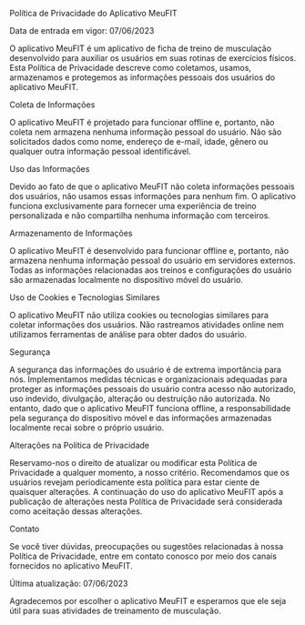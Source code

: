 Política de Privacidade do Aplicativo MeuFIT

Data de entrada em vigor: 07/06/2023

O aplicativo MeuFIT é um aplicativo de ficha de treino de musculação desenvolvido para auxiliar os usuários em suas rotinas de exercícios físicos. Esta Política de Privacidade descreve como coletamos, usamos, armazenamos e protegemos as informações pessoais dos usuários do aplicativo MeuFIT.

Coleta de Informações

O aplicativo MeuFIT é projetado para funcionar offline e, portanto, não coleta nem armazena nenhuma informação pessoal do usuário. Não são solicitados dados como nome, endereço de e-mail, idade, gênero ou qualquer outra informação pessoal identificável.

Uso das Informações

Devido ao fato de que o aplicativo MeuFIT não coleta informações pessoais dos usuários, não usamos essas informações para nenhum fim. O aplicativo funciona exclusivamente para fornecer uma experiência de treino personalizada e não compartilha nenhuma informação com terceiros.

Armazenamento de Informações

O aplicativo MeuFIT é desenvolvido para funcionar offline e, portanto, não armazena nenhuma informação pessoal do usuário em servidores externos. Todas as informações relacionadas aos treinos e configurações do usuário são armazenadas localmente no dispositivo móvel do usuário.

Uso de Cookies e Tecnologias Similares

O aplicativo MeuFIT não utiliza cookies ou tecnologias similares para coletar informações dos usuários. Não rastreamos atividades online nem utilizamos ferramentas de análise para obter dados do usuário.

Segurança

A segurança das informações do usuário é de extrema importância para nós. Implementamos medidas técnicas e organizacionais adequadas para proteger as informações pessoais do usuário contra acesso não autorizado, uso indevido, divulgação, alteração ou destruição não autorizada. No entanto, dado que o aplicativo MeuFIT funciona offline, a responsabilidade pela segurança do dispositivo móvel e das informações armazenadas localmente recai sobre o próprio usuário.

Alterações na Política de Privacidade

Reservamo-nos o direito de atualizar ou modificar esta Política de Privacidade a qualquer momento, a nosso critério. Recomendamos que os usuários revejam periodicamente esta política para estar ciente de quaisquer alterações. A continuação do uso do aplicativo MeuFIT após a publicação de alterações nesta Política de Privacidade será considerada como aceitação dessas alterações.

Contato

Se você tiver dúvidas, preocupações ou sugestões relacionadas à nossa Política de Privacidade, entre em contato conosco por meio dos canais fornecidos no aplicativo MeuFIT.

Última atualização: 07/06/2023

Agradecemos por escolher o aplicativo MeuFIT e esperamos que ele seja útil para suas atividades de treinamento de musculação.
